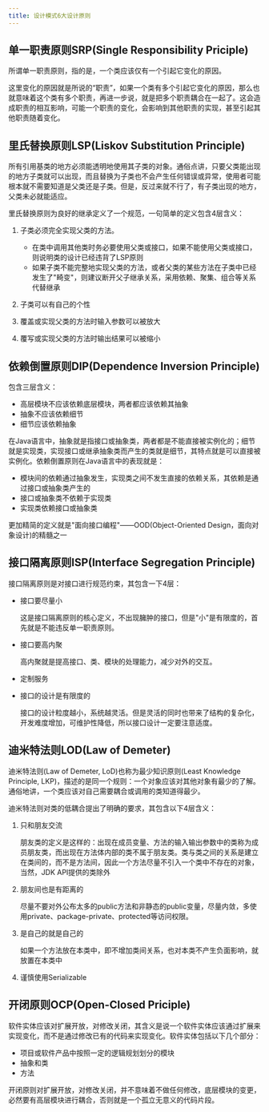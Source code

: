 ```yaml
---
title: 设计模式6大设计原则
---
```


## 单一职责原则SRP(Single Responsibility Priciple)

所谓单一职责原则，指的是，一个类应该仅有一个引起它变化的原因。

这里变化的原因就是所说的“职责”，如果一个类有多个引起它变化的原因，那么也就意味着这个类有多个职责，再进一步说，就是把多个职责耦合在一起了。这会造成职责的相互影响，可能一个职责的变化，会影响到其他职责的实现，甚至引起其他职责随着变化。

## 里氏替换原则LSP(Liskov Substitution Principle)

所有引用基类的地方必须能透明地使用其子类的对象。通俗点讲，只要父类能出现的地方子类就可以出现，而且替换为子类也不会产生任何错误或异常，使用者可能根本就不需要知道是父类还是子类。但是，反过来就不行了，有子类出现的地方，父类未必就能适应。

里氏替换原则为良好的继承定义了一个规范，一句简单的定义包含4层含义：
	
1. 子类必须完全实现父类的方法。
	
	- 在类中调用其他类时务必要使用父类或接口，如果不能使用父类或接口，则说明类的设计已经违背了LSP原则
	- 如果子类不能完整地实现父类的方法，或者父类的某些方法在子类中已经发生了"畸变"，则建议断开父子继承关系，采用依赖、聚集、组合等关系代替继承

2. 子类可以有自己的个性
3. 覆盖或实现父类的方法时输入参数可以被放大
4. 覆写或实现父类的方法时输出结果可以被缩小

<!--more-->

## 依赖倒置原则DIP(Dependence Inversion Principle)

包含三层含义：

- 高层模块不应该依赖底层模块，两者都应该依赖其抽象
- 抽象不应该依赖细节
- 细节应该依赖抽象

在Java语言中，抽象就是指接口或抽象类，两者都是不能直接被实例化的；细节就是实现类，实现接口或继承抽象类而产生的类就是细节，其特点就是可以直接被实例化。依赖倒置原则在Java语言中的表现就是：
	
- 模块间的依赖通过抽象发生，实现类之间不发生直接的依赖关系，其依赖是通过接口或抽象类产生的
- 接口或抽象类不依赖于实现类
- 实现类依赖接口或抽象类
	
更加精简的定义就是"面向接口编程"——OOD(Object-Oriented Design，面向对象设计)的精髓之一

## 接口隔离原则ISP(Interface Segregation Principle)

接口隔离原则是对接口进行规范约束，其包含一下4层：
	
- 接口要尽量小
	
	这是接口隔离原则的核心定义，不出现臃肿的接口，但是"小"是有限度的，首先就是不能违反单一职责原则。
	
- 接口要高内聚

	高内聚就是提高接口、类、模块的处理能力，减少对外的交互。

- 定制服务

- 接口的设计是有限度的

	接口的设计粒度越小，系统越灵活。但是灵活的同时也带来了结构的复杂化，开发难度增加，可维护性降低，所以接口设计一定要注意适度。

## 迪米特法则LOD(Law of Demeter)

迪米特法则(Law of Demeter, LoD)也称为最少知识原则(Least Knowledge Principle, LKP)，描述的是同一个规则：一个对象应该对其他对象有最少的了解。通俗地讲，一个类应该对自己需要耦合或调用的类知道得最少。
	
迪米特法则对类的低耦合提出了明确的要求，其包含以下4层含义：
	
1. 只和朋友交流

	朋友类的定义是这样的：出现在成员变量、方法的输入输出参数中的类称为成员朋友类，而出现在方法体内部的类不属于朋友类。类与类之间的关系是建立在类间的，而不是方法间，因此一个方法尽量不引入一个类中不存在的对象，当然，JDK API提供的类除外
	
2. 朋友间也是有距离的

	尽量不要对外公布太多的public方法和非静态的public变量，尽量内敛，多使用private、package-private、protected等访问权限。
	
3. 是自己的就是自己的

	如果一个方法放在本类中，即不增加类间关系，也对本类不产生负面影响，就放置在本类中
	
4. 谨慎使用Serializable


## 开闭原则OCP(Open-Closed Priciple)

软件实体应该对扩展开放，对修改关闭，其含义是说一个软件实体应该通过扩展来实现变化，而不是通过修改已有的代码来实现变化。软件实体包括以下几个部分：
	
- 项目或软件产品中按照一定的逻辑规划划分的模块
- 抽象和类
- 方法

开闭原则对扩展开放，对修改关闭，并不意味着不做任何修改，底层模块的变更，必然要有高层模块进行耦合，否则就是一个孤立无意义的代码片段。
	



